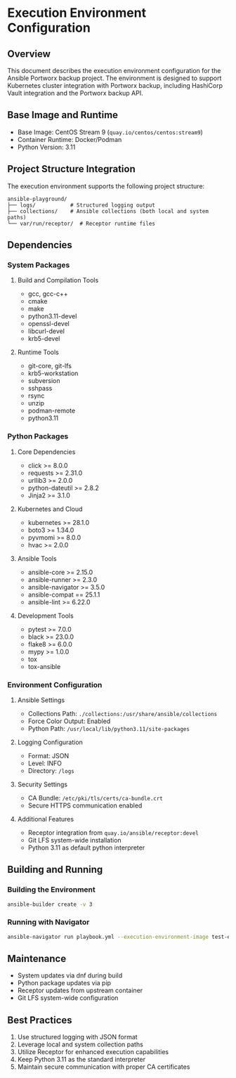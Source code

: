 # Execution Environment Configuration

## Overview

This document describes the execution environment configuration for the Ansible Portworx backup project. The environment is designed to support Kubernetes cluster integration with Portworx backup, including HashiCorp Vault integration and the Portworx backup API.

## Base Image and Runtime

- Base Image: CentOS Stream 9 (`quay.io/centos/centos:stream9`)
- Container Runtime: Docker/Podman
- Python Version: 3.11

## Project Structure Integration

The execution environment supports the following project structure:

```text
ansible-playground/
├── logs/           # Structured logging output
├── collections/    # Ansible collections (both local and system paths)
└── var/run/receptor/  # Receptor runtime files
```

## Dependencies

### System Packages

1. Build and Compilation Tools
   - gcc, gcc-c++
   - cmake
   - make
   - python3.11-devel
   - openssl-devel
   - libcurl-devel
   - krb5-devel

2. Runtime Tools
   - git-core, git-lfs
   - krb5-workstation
   - subversion
   - sshpass
   - rsync
   - unzip
   - podman-remote
   - python3.11

### Python Packages

1. Core Dependencies
   - click >= 8.0.0
   - requests >= 2.31.0
   - urllib3 >= 2.0.0
   - python-dateutil >= 2.8.2
   - Jinja2 >= 3.1.0

2. Kubernetes and Cloud
   - kubernetes >= 28.1.0
   - boto3 >= 1.34.0
   - pyvmomi >= 8.0.0
   - hvac >= 2.0.0

3. Ansible Tools
   - ansible-core >= 2.15.0
   - ansible-runner >= 2.3.0
   - ansible-navigator >= 3.5.0
   - ansible-compat == 25.1.1
   - ansible-lint >= 6.22.0

4. Development Tools
   - pytest >= 7.0.0
   - black >= 23.0.0
   - flake8 >= 6.0.0
   - mypy >= 1.0.0
   - tox
   - tox-ansible

### Environment Configuration

1. Ansible Settings
   - Collections Path: `./collections:/usr/share/ansible/collections`
   - Force Color Output: Enabled
   - Python Path: `/usr/local/lib/python3.11/site-packages`

2. Logging Configuration
   - Format: JSON
   - Level: INFO
   - Directory: `/logs`

3. Security Settings
   - CA Bundle: `/etc/pki/tls/certs/ca-bundle.crt`
   - Secure HTTPS communication enabled

4. Additional Features
   - Receptor integration from `quay.io/ansible/receptor:devel`
   - Git LFS system-wide installation
   - Python 3.11 as default python interpreter

## Building and Running

### Building the Environment

```bash
ansible-builder create -v 3
```

### Running with Navigator

```bash
ansible-navigator run playbook.yml --execution-environment-image test-ee:latest
```

## Maintenance

- System updates via dnf during build
- Python package updates via pip
- Receptor updates from upstream container
- Git LFS system-wide configuration

## Best Practices

1. Use structured logging with JSON format
2. Leverage local and system collection paths
3. Utilize Receptor for enhanced execution capabilities
4. Keep Python 3.11 as the standard interpreter
5. Maintain secure communication with proper CA certificates
